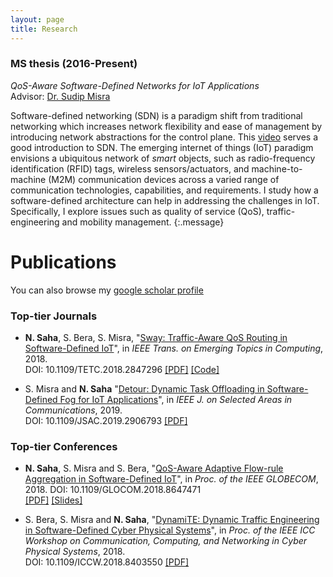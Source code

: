 ```yaml
---
layout: page
title: Research
---
```


### MS thesis (2016-Present)
*QoS-Aware Software-Defined Networks for IoT Applications* <br>
Advisor: [Dr. Sudip Misra](http://cse.iitkgp.ac.in/~smisra/index.html)

Software-defined networking (SDN) is a paradigm shift from traditional networking which increases network flexibility and ease of management by introducing network abstractions for the control plane. This [video](https://youtu.be/WabdXYzCAOU) serves a good introduction to SDN. The emerging internet of things (IoT) paradigm envisions a ubiquitous network of *smart* objects, such as radio-frequency identification (RFID) tags, wireless sensors/actuators, and machine-to-machine (M2M) communication devices across a varied range of communication technologies, capabilities, and requirements. I study how a software-defined architecture can help in addressing the challenges in IoT. Specifically, I explore issues such as quality of service (QoS), traffic-engineering and mobility management.
{:.message}

# Publications

You can also browse my [google scholar profile](https://scholar.google.co.in/citations?hl=en&user=gSAv2FUAAAAJ)
### Top-tier Journals
- **N. Saha**, S. Bera, S. Misra, "[Sway: Traffic-Aware QoS Routing in Software-Defined IoT](https://ieeexplore.ieee.org/document/8385144/)", in *IEEE Trans. on Emerging Topics in Computing*, 2018. <br>
DOI: 10.1109/TETC.2018.2847296 [[PDF]](../assets/Sway.pdf) [[Code]](https://github.com/niloysh/sway)

- S. Misra and **N. Saha** "[Detour: Dynamic Task Offloading in Software-Defined Fog for IoT Applications](https://ieeexplore.ieee.org/document/8672614)", in *IEEE J. on Selected Areas in Communications*, 2019. <br>
DOI: 10.1109/JSAC.2019.2906793 [[PDF]](../assets/Detour.pdf)

### Top-tier Conferences
- **N. Saha**, S. Misra and S. Bera, "[QoS-Aware Adaptive Flow-rule Aggregation in Software-Defined IoT](https://ieeexplore.ieee.org/document/8647471)", in *Proc. of the IEEE GLOBECOM*, 2018. DOI: 10.1109/GLOCOM.2018.8647471 <br>
[[PDF]](../assets/Dual-Globecom.pdf) [[Slides]](../assets/Dual-Globecom-slides.pdf)

- S. Bera, S. Misra and **N. Saha**, "[DynamiTE: Dynamic Traffic Engineering in Software-Defined Cyber Physical Systems](https://ieeexplore.ieee.org/document/8403550/)", in *Proc. of the IEEE ICC Workshop on Communication, Computing, and Networking in Cyber Physical Systems*, 2018. <br>
DOI: 10.1109/ICCW.2018.8403550 [[PDF]](../assets/DynamiTE.pdf)